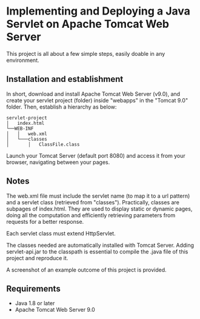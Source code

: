 # Implementing and Deploying a Java Servlet on Apache Tomcat Web Server

This project is all about a few simple steps, easily doable in any environment.

## Installation and establishment
In short, download and install Apache Tomcat Web Server (v9.0), and create your servlet project (folder) inside "webapps" in the "Tomcat 9.0" folder. Then, establish a hierarchy as below:
```
servlet-project
│   index.html
└──WEB-INF
│   │   web.xml
│   └───classes
│       │   ClassFile.class
```
Launch your Tomcat Server (default port 8080) and access it from your browser, navigating between your pages.


## Notes
The web.xml file must include the servlet name (to map it to a url pattern) and a servlet class (retrieved from "classes"). Practically, classes are subpages of index.html. They are used to display static or dynamic pages, doing all the computation and efficiently retrieving parameters from requests for a better response.

Each servlet class must extend HttpServlet.

The classes needed are automatically installed with Tomcat Server. Adding servlet-api.jar to the classpath is essential to compile the .java file of this project and reproduce it.

A screenshot of an example outcome of this project is provided.


## Requirements
- Java 1.8 or later
- Apache Tomcat Web Server 9.0

